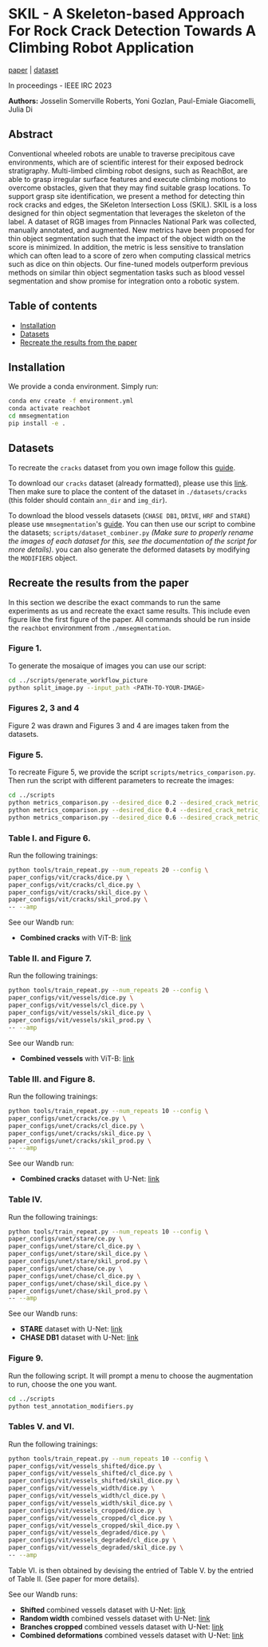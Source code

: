# SKIL - A Skeleton-based Approach For Rock Crack Detection Towards A Climbing Robot Application
[paper](TODO) | [dataset](https://drive.google.com/drive/folders/1-3A6pQJ-ASxK9UKKm5T2XSwLYLYB8qZV)

In proceedings - IEEE IRC 2023

**Authors:** Josselin Somerville Roberts, Yoni Gozlan, Paul-Emiale Giacomelli, Julia Di

## Abstract 
Conventional wheeled robots are unable to traverse precipitous cave environments, which are of scientific interest for their exposed bedrock stratigraphy. Multi-limbed climbing robot designs, such as ReachBot, are able to grasp irregular surface features and execute climbing motions to overcome obstacles, given that they may find suitable grasp locations. To support grasp site identification, we present a method for detecting thin rock cracks and edges, the SKeleton Intersection Loss (SKIL). SKIL is a loss designed for thin object segmentation that leverages the skeleton of the label. A dataset of RGB images from Pinnacles National Park was collected, manually annotated, and augmented. New metrics have been proposed for thin object segmentation such that the impact of the object width on the score is minimized. In addition, the metric is less sensitive to translation which can often lead to a score of zero when computing classical metrics such as dice on thin objects. Our fine-tuned models outperform previous methods on similar thin object segmentation tasks such as blood vessel segmentation and show promise for integration onto a robotic system.


## Table of contents
* [Installation](#installation)
* [Datasets](#datasets)
* [Recreate the results from the paper](#recreate)

## Installation
We provide a conda environment. Simply run:
```bash
conda env create -f environment.yml
conda activate reachbot
cd mmsegmentation
pip install -e .
```

## Datasets
To recreate the `cracks` dataset from you own image follow this [guide](./scripts/README.md).

To download our `cracks` dataset (already formatted), please use this [link](TODO). Then make sure to place the content of the dataset in `./datasets/cracks` (this folder should contain `ann_dir` and `img_dir`).

To download the blood vessels datasets (`CHASE DB1`, `DRIVE`, `HRF` and `STARE`) please use `mmsegmentation`'s [guide](https://github.com/open-mmlab/mmsegmentation/blob/main/docs/en/user_guides/2_dataset_prepare.md#chase-db1). You can then use our script to combine the datasets; `scripts/dataset_combiner.py` *(Make sure to properly rename the images of each dataset for this, see the documentation of the script for more details)*. you can also generate the deformed datasets by modifying the `MODIFIERS` object.




## <a name="recreate"></a>Recreate the results from the paper

In this section we describe the exact commands to run the same experiments as us and recreate the exact same results. This include even figure like the first figure of the paper. All commands should be run inside the `reachbot` environment from `./mmsegmentation`.

### Figure 1.
To generate the mosaique of images you can use our script:
```bash
cd ../scripts/generate_workflow_picture
python split_image.py --input_path <PATH-TO-YOUR-IMAGE>
```

### Figures 2, 3 and 4
Figure 2 was drawn and Figures 3 and 4 are images taken from the datasets.

### Figure 5.
To recreate Figure 5, we provide the script `scripts/metrics_comparison.py`. Then run the script with different parameters to recreate the images:
```bash
cd ../scripts
python metrics_comparison.py --desired_dice 0.2 --desired_crack_metric_diff 0.2 --output_path metric_images_2
python metrics_comparison.py --desired_dice 0.4 --desired_crack_metric_diff 0.2 --output_path metric_images_4
python metrics_comparison.py --desired_dice 0.6 --desired_crack_metric_diff 0.2 --output_path metric_images_6
```

### Table I. and Figure 6.
Run the following trainings:
```bash
python tools/train_repeat.py --num_repeats 20 --config \
paper_configs/vit/cracks/dice.py \
paper_configs/vit/cracks/cl_dice.py \
paper_configs/vit/cracks/skil_dice.py \
paper_configs/vit/cracks/skil_prod.py \
-- --amp
```
See our Wandb run:
* **Combined cracks** with ViT-B: [link](https://wandb.ai/single-shot-robot/cracks_combined_segmentation_prod?workspace=user-)

### Table II. and Figure 7.
Run the following trainings:
```bash
python tools/train_repeat.py --num_repeats 20 --config \
paper_configs/vit/vessels/dice.py \
paper_configs/vit/vessels/cl_dice.py \
paper_configs/vit/vessels/skil_dice.py \
paper_configs/vit/vessels/skil_prod.py \
-- --amp
```
See our Wandb run:
* **Combined vessels** with ViT-B: [link](https://wandb.ai/single-shot-robot/vessels_combined_segmentation_prod?workspace=user-josselin)

### Table III. and Figure 8.
Run the following trainings:
```bash
python tools/train_repeat.py --num_repeats 10 --config \
paper_configs/unet/cracks/ce.py \
paper_configs/unet/cracks/cl_dice.py \
paper_configs/unet/cracks/skil_dice.py \
paper_configs/unet/cracks/skil_prod.py \
-- --amp
```
See our Wandb run:
* **Combined cracks** dataset with U-Net: [link](https://wandb.ai/single-shot-robot/CRACKS_segmentation_prod?workspace=user-)

### Table IV.
Run the following trainings:
```bash
python tools/train_repeat.py --num_repeats 10 --config \
paper_configs/unet/stare/ce.py \
paper_configs/unet/stare/cl_dice.py \
paper_configs/unet/stare/skil_dice.py \
paper_configs/unet/stare/skil_prod.py \
paper_configs/unet/chase/ce.py \
paper_configs/unet/chase/cl_dice.py \
paper_configs/unet/chase/skil_dice.py \
paper_configs/unet/chase/skil_prod.py \
-- --amp
```
See our Wandb runs:
* **STARE** dataset with U-Net: [link](https://wandb.ai/single-shot-robot/STARE_segmentation_prod?workspace=user-)
* **CHASE DB1** dataset with U-Net: [link](https://wandb.ai/single-shot-robot/CHASE_segmentation_prod?workspace=user-)

### Figure 9.
Run the following script. It will prompt a menu to choose the augmentation to run, choose the one you want.
```bash
cd ../scripts
python test_annotation_modifiers.py
```

### Tables V. and VI.
Run the following trainings:
```bash
python tools/train_repeat.py --num_repeats 10 --config \
paper_configs/vit/vessels_shifted/dice.py \
paper_configs/vit/vessels_shifted/cl_dice.py \
paper_configs/vit/vessels_shifted/skil_dice.py \
paper_configs/vit/vessels_width/dice.py \
paper_configs/vit/vessels_width/cl_dice.py \
paper_configs/vit/vessels_width/skil_dice.py \
paper_configs/vit/vessels_cropped/dice.py \
paper_configs/vit/vessels_cropped/cl_dice.py \
paper_configs/vit/vessels_cropped/skil_dice.py \
paper_configs/vit/vessels_degraded/dice.py \
paper_configs/vit/vessels_degraded/cl_dice.py \
paper_configs/vit/vessels_degraded/skil_dice.py \
-- --amp
```
Table VI. is then obtained by devising the entried of Table V. by the entried of Table II. (See paper for more details).

See our Wandb runs:
* **Shifted** combined vessels dataset with U-Net: [link](https://wandb.ai/single-shot-robot/vessels_combined_shifted_segmentation_prod?workspace=user-)
* **Random width** combined vessels dataset with U-Net: [link](https://wandb.ai/single-shot-robot/vessels_combined_width_segmentation_prod?workspace=user-)
* **Branches cropped** combined vessels dataset with U-Net: [link](https://wandb.ai/single-shot-robot/vessels_combined_cropped_segmentation_prod?workspace=user-)
* **Combined deformations** combined vessels dataset with U-Net: [link](https://wandb.ai/single-shot-robot/vessels_combined_degraded_segmentation_prod?workspace=user-)



<!-- # Crack

To get the data, check the `scripts` `README` file.

To train a model, check the `mmsegmentation` `README` file. -->

<!-- ## Installation

Run the following commands

```bash
conda create -n reachbot python=3.8
conda activate reachbot
pip install torch==1.7.1+cu110 torchvision==0.8.2+cu110 torchaudio==0.7.2 -f https://download.pytorch.org/whl/torch_stable.html
pip install git+https://github.com/facebookresearch/segment-anything.git
pip install matplotlib
pip install scikit-image
pip install chardet
pip install "labelbox[data]"
pip install tensorboard
pip install git+https://github.com/JosselinSomervilleRoberts/JossPythonToolbox.git
pip install --upgrade --force-reinstall Pillow
```

Verify installation by trying in `python`:

```python
import torch
from toolbox.printing import warn, print_color
if torch.cuda.is_available():
    print_color("CUDA is available", color="green")
else:
    warn("CUDA is not available")
```

Then you can generate the datasets by doing:

1. Create a `config.ini` file: `cp config.example.ini config.ini` and fill `LABELBOX_API_KEY` and `LABELBOX_PROJECT_ID` with your own values.
2. Run `python generate_labelbox_dataset.py` to download the dataset from Labelbox and generate the `datasets/labelbox` folder.
3. Run `python generate_finetuning_dataset.py` to generate the `datasets/finetune` folder _(ready to be used for finetuning)_.

## MMSelfSup

### Installation

Necessitates `python=3.8` and pytorch

Run the following commands

```bash
pip install -U openmim
mim install mmengine
mim install 'mmcv>=2.0.0rc1'
```

Install mmselfsup from source

```bash
cd mmselfsup
pip install -v -e .
```

Verify the installation

```python
import mmselfsup
print(mmselfsup.__version__)
```

Install MMDetection and MMSegmentation

```bash
pip install 'mmdet>=3.0.0rc0' 'mmsegmentation>=1.0.0rc0'
```

### Commands

Pretrain model from existing weights

```bash
python tools/train.py configs/selfsup/mocov3/mocov3_resnet50_8xb512-amp-coslr-100e_reachbot.py --cfg-options model.pretrained=../pretrained_ckpt/mocov3_resnet50_8xb512-amp-coslr-800e_in1k_20220927-e043f51a.pth
```

Pretrain model from scratch

```bash
python tools/train.py configs/selfsup/mocov3/mocov3_resnet50_8xb512-amp-coslr-100e_reachbot.py
``` -->
